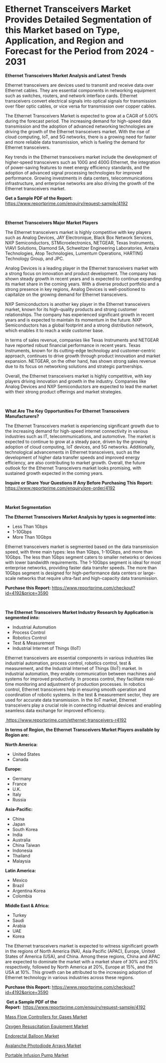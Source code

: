 <p><h1>Ethernet Transceivers Market Provides Detailed Segmentation of this Market based on Type, Application, and Region and Forecast for the Period from 2024 - 2031</h1></p><p><strong>Ethernet Transceivers Market Analysis and Latest Trends</strong></p>
<p><p>Ethernet transceivers are devices used to transmit and receive data over Ethernet cables. They are essential components in networking equipment such as switches, routers, and network interface cards. Ethernet transceivers convert electrical signals into optical signals for transmission over fiber optic cables, or vice versa for transmission over copper cables.</p><p>The Ethernet Transceivers Market is expected to grow at a CAGR of 5.00% during the forecast period. The increasing demand for high-speed data transmission and the adoption of advanced networking technologies are driving the growth of the Ethernet transceivers market. With the rise of cloud computing, IoT, and 5G networks, there is a growing need for faster and more reliable data transmission, which is fueling the demand for Ethernet transceivers.</p><p>Key trends in the Ethernet transceivers market include the development of higher-speed transceivers such as 100G and 400G Ethernet, the integration of power-saving features to meet energy efficiency standards, and the adoption of advanced signal processing technologies for improved performance. Growing investments in data centers, telecommunications infrastructure, and enterprise networks are also driving the growth of the Ethernet transceivers market.</p></p>
<p><strong>Get a Sample PDF of the Report:&nbsp;</strong> <a href="https://www.reportprime.com/enquiry/request-sample/4192">https://www.reportprime.com/enquiry/request-sample/4192</a></p>
<p>&nbsp;</p>
<p><strong>Ethernet Transceivers Major Market Players</strong></p>
<p><p>The Ethernet transceivers market is highly competitive with key players such as Analog Devices, JAY Electronique, Black Box Network Services, NXP Semiconductors, STMicroelectronics, NETGEAR, Texas Instruments, VIAVI Solutions, Diamond SA, Schweitzer Engineering Laboratories, Antaira Technologies, Atop Technologies, Lumentum Operations, HARTING Technology Group, and JPC.</p><p>Analog Devices is a leading player in the Ethernet transceivers market with a strong focus on innovation and product development. The company has shown steady growth in recent years and is expected to continue expanding its market share in the coming years. With a diverse product portfolio and a strong presence in key regions, Analog Devices is well-positioned to capitalize on the growing demand for Ethernet transceivers.</p><p>NXP Semiconductors is another key player in the Ethernet transceivers market, known for its high-quality products and strong customer relationships. The company has experienced significant growth in recent years and is expected to maintain its momentum in the future. NXP Semiconductors has a global footprint and a strong distribution network, which enables it to reach a wide customer base.</p><p>In terms of sales revenue, companies like Texas Instruments and NETGEAR have reported robust financial performance in recent years. Texas Instruments, known for its cutting-edge technology and customer-centric approach, continues to drive growth through product innovation and market expansion. NETGEAR, on the other hand, has shown strong sales revenue due to its focus on networking solutions and strategic partnerships.</p><p>Overall, the Ethernet transceivers market is highly competitive, with key players driving innovation and growth in the industry. Companies like Analog Devices and NXP Semiconductors are expected to lead the market with their strong product offerings and market strategies.</p></p>
<p>&nbsp;</p>
<p><strong>What Are The Key Opportunities For Ethernet Transceivers Manufacturers?</strong></p>
<p><p>The Ethernet Transceivers market is experiencing significant growth due to the increasing demand for high-speed internet connectivity in various industries such as IT, telecommunications, and automotive. The market is expected to continue to grow at a steady pace, driven by the growing adoption of cloud computing, IoT devices, and 5G networks. Additionally, technological advancements in Ethernet transceivers, such as the development of higher data transfer speeds and improved energy efficiency, are also contributing to market growth. Overall, the future outlook for the Ethernet Transceivers market looks promising, with sustained growth expected in the coming years.</p></p>
<p><strong>Inquire or Share Your Questions If Any Before Purchasing This Report:</strong> <a href="https://www.reportprime.com/enquiry/pre-order/4192">https://www.reportprime.com/enquiry/pre-order/4192</a></p>
<p>&nbsp;</p>
<p><strong>Market Segmentation</strong></p>
<p><strong>The Ethernet Transceivers Market Analysis by types is segmented into:</strong></p>
<p><ul><li>Less Than 1Gbps</li><li>1-10Gbps</li><li>More Than 10Gbps</li></ul></p>
<p><p>Ethernet transceivers market is segmented based on the data transmission speed, with three main types: less than 1Gbps, 1-10Gbps, and more than 10Gbps. The less than 1Gbps segment caters to smaller networks or devices with lower bandwidth requirements. The 1-10Gbps segment is ideal for most enterprise networks, providing faster data transfer speeds. The more than 10Gbps segment is designed for high-performance data centers or large-scale networks that require ultra-fast and high-capacity data transmission.</p></p>
<p><strong>Purchase this Report:&nbsp;</strong><a href="https://www.reportprime.com/checkout?id=4192&price=3590">https://www.reportprime.com/checkout?id=4192&price=3590</a></p>
<p>&nbsp;</p>
<p><strong>The Ethernet Transceivers Market Industry Research by Application is segmented into:</strong></p>
<p><ul><li>Industrial Automation</li><li>Process Control</li><li>Robotics Control</li><li>Test & Measurement</li><li>Industrial Internet of Things (IIoT)</li></ul></p>
<p><p>Ethernet transceivers are essential components in various industries like industrial automation, process control, robotics control, test & measurement, and the Industrial Internet of Things (IIoT) market. In industrial automation, they enable communication between machines and systems for improved productivity. In process control, they facilitate real-time monitoring and adjustment of production processes. In robotics control, Ethernet transceivers help in ensuring smooth operation and coordination of robotic systems. In the test & measurement sector, they are used for accurate data transmission. In the IIoT market, Ethernet transceivers play a crucial role in connecting industrial devices and enabling seamless data exchange for improved efficiency.</p></p>
<p><a href="https://www.reportprime.com/ethernet-transceivers-r4192">&nbsp;https://www.reportprime.com/ethernet-transceivers-r4192</a></p>
<p><strong>In terms of Region, the Ethernet Transceivers Market Players available by Region are:</strong></p>
<p>
    <p> <strong> North America: </strong>
        <ul>
            <li>United States</li>
            <li>Canada</li>
        </ul>
        </p> 
    <p> <strong> Europe: </strong>
        <ul>
            <li>Germany</li>
            <li>France</li>
            <li>U.K.</li>
            <li>Italy</li>
            <li>Russia</li>
        </ul>
        </p> 
    <p> <strong> Asia-Pacific: </strong>
        <ul>
            <li>China</li>
            <li>Japan</li>
            <li>South Korea</li>
            <li>India</li>
            <li>Australia</li>
            <li>China Taiwan</li>
            <li>Indonesia</li>
            <li>Thailand</li>
            <li>Malaysia</li>
        </ul>
        </p> 
    <p> <strong> Latin America: </strong>
        <ul>
            <li>Mexico</li>
            <li>Brazil</li>
            <li>Argentina Korea</li>
            <li>Colombia</li>
        </ul>
        </p> 
    <p> <strong> Middle East & Africa: </strong>
        <ul>
            <li>Turkey</li>
            <li>Saudi</li>
            <li>Arabia</li>
            <li>UAE</li>
            <li>Korea</li>
        </ul>
    </p>
    </p>
<p><p>The Ethernet transceivers market is expected to witness significant growth in the regions of North America (NA), Asia Pacific (APAC), Europe, United States of America (USA), and China. Among these regions, China and APAC are expected to dominate the market with a market share of 30% and 25% respectively, followed by North America at 20%, Europe at 15%, and the USA at 10%. This growth can be attributed to the increasing adoption of Ethernet technology in various industries across these regions.</p></p>
<p><strong>Purchase this Report: </strong><a href="https://www.reportprime.com/checkout?id=4192&price=3590">https://www.reportprime.com/checkout?id=4192&price=3590</a></p>
<p>&nbsp;<strong>Get a Sample PDF of the Report:&nbsp;&nbsp;</strong><a href="https://www.reportprime.com/enquiry/request-sample/4192">https://www.reportprime.com/enquiry/request-sample/4192</a></p>
<p><strong></strong></p>
<p><p><a href="https://github.com/AutumnBerge/Market-Research-Report-List-1/blob/main/mass-flow-controllers-for-gases-market.md">Mass Flow Controllers for Gases Market</a></p><p><a href="https://medium.com/@raygrimes99/navigating-the-oxygen-resuscitation-equipment-market-expert-analysis-and-market-forecast-for-74769fa40514">Oxygen Resuscitation Equipment Market</a></p><p><a href="https://medium.com/@bryaneal908/endorectal-balloon-market-revolution-2024-2031-market-trends-shaping-the-next-decade-487873856556">Endorectal Balloon Market</a></p><p><a href="https://github.com/keithsutherland8067/Market-Research-Report-List-1/blob/main/avalanche-photodiode-arrays-market.md">Avalanche Photodiode Arrays Market</a></p><p><a href="https://medium.com/@paullawrence644/comprehensive-analysis-of-the-global-portable-infusion-pump-market-growth-trends-market-bb3ff37fef2e">Portable Infusion Pump Market</a></p></p>